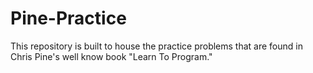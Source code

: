 Pine-Practice
=============

This repository is built to house the practice problems that are found in Chris Pine's well know book "Learn To Program."
